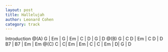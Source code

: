 ```yaml
---
layout: post
title: Hallelujah
author: Leonard Cohen
category: track
---
```



Introduction 
<canvas class="chords">
@(A) G | Em | G | Em | C | D | G | D 
@(B) G | C D | Em | C  D |  D B7 | B7 | Em | Em
@(C) C | C| Em | Em | C | C | 
Em | D| G | D
</canvas>



